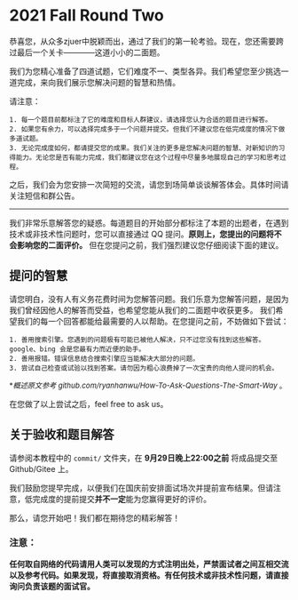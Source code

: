# 2021 Fall Round Two

恭喜您，从众多zjuer中脱颖而出，通过了我们的第一轮考验。现在，您还需要跨过最后一个关卡————这道小小的二面题。

我们为您精心准备了四道试题，它们难度不一、类型各异。我们希望您至少挑选一道完成，来向我们展示您解决问题的智慧和热情。

请注意：

```
1. 每一个题目前都标注了它的难度和目标人群建议，请选择您认为合适的题目进行解答。
2. 如果您有余力，可以选择完成多于一个问题并提交。但我们不建议您在低完成度的情况下做多道试题。
3. 无论完成度如何，都请提交您的成果。我们关注的更多是您解决问题的智慧、对新知识的习得能力。无论您是否有能力完成，我们都建议您在这个过程中尽量多地展现自己的学习和思考过程。
```
之后，我们会为您安排一次简短的交流，请您到场简单谈谈解答体会。具体时间请关注短信和群公告。


----
我们非常乐意解答您的疑惑。每道题目的开始部分都标注了本题的出题者，在遇到技术或非技术性问题时，您可以直接通过 QQ 提问。**原则上，您提出的问题将不会影响您的二面评价。**
但在您提问之前，我们强烈建议您仔细阅读下面的建议。

## 提问的智慧

请您明白，没有人有义务花费时间为您解答问题。我们乐意为您解答问题，是因为我们曾经因他人的解答而受益，也希望您能从我们的二面题中收获更多。
我们希望我们的每一个回答都能给最需要的人以帮助。在您提问之前，不妨做如下尝试：
```
1. 善用搜索引擎。您遇到的问题极有可能已被他人解决，只不过您没有找到这些解答。google、bing 会是您最有力而近便的助手。
2. 善用报错。错误信息结合搜索引擎应当能解决大部分的问题。
3. 尝试自己检查或试验以找到答案。请勿因为粗心浪费掉了一次宝贵的向他人提问的机会。
```
<font size=2 >**概述原文参考 github.com/ryanhanwu/How-To-Ask-Questions-The-Smart-Way* 。</font>

在您做了以上尝试之后，feel free to ask us。

## 关于验收和题目解答

请参阅本教程中的 `commit/` 文件夹，在 **9月29日晚上22:00之前** 将成品提交至 Github/Gitee 上。

我们鼓励您提早完成，以便我们在国庆前安排面试场次并提前宣布结果。但请注意，低完成度的提前提交**并不一定**能为您赢得更好的评价。

那么，请您开始吧！我们都在期待您的精彩解答！

### 注意：

**任何取自网络的代码请用人类可以发现的方式注明出处，严禁面试者之间互相交流以及参考代码。如果发现，将直接取消资格。有任何技术或非技术性问题，请直接询问负责该题的面试官。**
